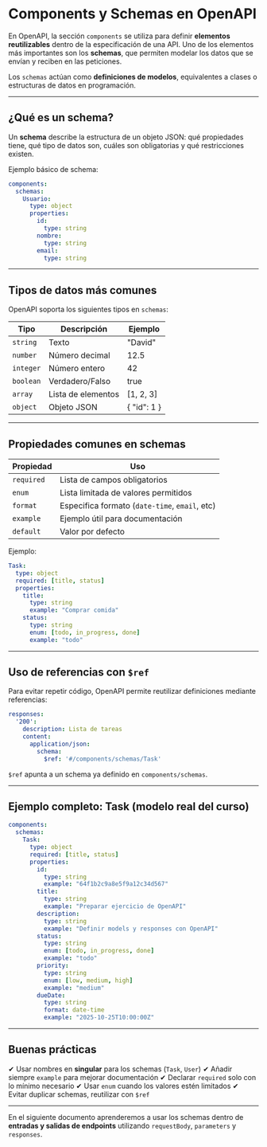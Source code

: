 # Components y Schemas en OpenAPI

En OpenAPI, la sección `components` se utiliza para definir **elementos reutilizables** dentro de la especificación de una API. Uno de los elementos más importantes son los **schemas**, que permiten modelar los datos que se envían y reciben en las peticiones.

Los `schemas` actúan como **definiciones de modelos**, equivalentes a clases o estructuras de datos en programación.

---

## ¿Qué es un schema?

Un **schema** describe la estructura de un objeto JSON: qué propiedades tiene, qué tipo de datos son, cuáles son obligatorias y qué restricciones existen.

Ejemplo básico de schema:

```yaml
components:
  schemas:
    Usuario:
      type: object
      properties:
        id:
          type: string
        nombre:
          type: string
        email:
          type: string
```

---

## Tipos de datos más comunes

OpenAPI soporta los siguientes tipos en `schemas`:

| Tipo      | Descripción        | Ejemplo     |
| --------- | ------------------ | ----------- |
| `string`  | Texto              | "David"     |
| `number`  | Número decimal     | 12.5        |
| `integer` | Número entero      | 42          |
| `boolean` | Verdadero/Falso    | true        |
| `array`   | Lista de elementos | [1, 2, 3]   |
| `object`  | Objeto JSON        | { "id": 1 } |

---

## Propiedades comunes en schemas

| Propiedad  | Uso                                            |
| ---------- | ---------------------------------------------- |
| `required` | Lista de campos obligatorios                   |
| `enum`     | Lista limitada de valores permitidos           |
| `format`   | Especifica formato (`date-time`, `email`, etc) |
| `example`  | Ejemplo útil para documentación                |
| `default`  | Valor por defecto                              |

Ejemplo:

```yaml
Task:
  type: object
  required: [title, status]
  properties:
    title:
      type: string
      example: "Comprar comida"
    status:
      type: string
      enum: [todo, in_progress, done]
      example: "todo"
```

---

## Uso de referencias con `$ref`

Para evitar repetir código, OpenAPI permite reutilizar definiciones mediante referencias:

```yaml
responses:
  '200':
    description: Lista de tareas
    content:
      application/json:
        schema:
          $ref: '#/components/schemas/Task'
```

`$ref` apunta a un schema ya definido en `components/schemas`.

---

## Ejemplo completo: Task (modelo real del curso)

```yaml
components:
  schemas:
    Task:
      type: object
      required: [title, status]
      properties:
        id:
          type: string
          example: "64f1b2c9a8e5f9a12c34d567"
        title:
          type: string
          example: "Preparar ejercicio de OpenAPI"
        description:
          type: string
          example: "Definir models y responses con OpenAPI"
        status:
          type: string
          enum: [todo, in_progress, done]
          example: "todo"
        priority:
          type: string
          enum: [low, medium, high]
          example: "medium"
        dueDate:
          type: string
          format: date-time
          example: "2025-10-25T10:00:00Z"
```

---

## Buenas prácticas

✔ Usar nombres en **singular** para los schemas (`Task`, `User`)
✔ Añadir siempre `example` para mejorar documentación
✔ Declarar `required` solo con lo mínimo necesario
✔ Usar `enum` cuando los valores estén limitados
✔ Evitar duplicar schemas, reutilizar con `$ref`

---

En el siguiente documento aprenderemos a usar los schemas dentro de **entradas y salidas de endpoints** utilizando `requestBody`, `parameters` y `responses`.
